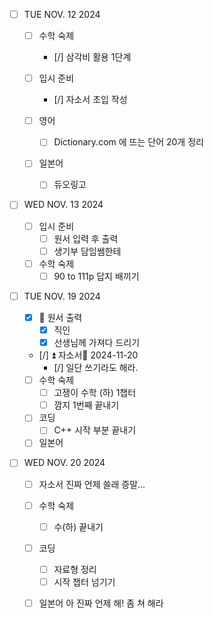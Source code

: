 - [ ] TUE NOV. 12 2024
    
	- [ ] 수학 숙제
		- [/] 삼각비 활용 1단계
		
	- [ ] 입시 준비
		 - [/] 자소서 초입 작성 
		
	- [ ] 영어
		- [ ] Dictionary.com 에 뜨는 단어 20개 정리    
		
	- [ ] 일본어
		- [ ] 듀오링고 
	
 - [ ] WED NOV. 13 2024
	 
    - [ ] 입시 준비
		- [ ] 원서 입력 후 출력
		- [ ] 생기부 담임쌤한테      
		
	- [ ] 수학 숙제
		- [ ] 90 to 111p 답지 배끼기
	
- [ ] TUE NOV. 19 2024
	
	- [x] 🔺 원서 출력
		- [x] 직인
		- [x] 선생님께 가져다 드리기
		
	- [/] ⏫ 자소서📅 2024-11-20
		- [/] 일단 쓰기라도 해라.
		
	- [ ] 수학 숙제 
		- [ ] 고쟁이 수학 (하) 1챕터
		- [ ] 깜지 1번째 끝내기
		
	- [ ] 코딩
		- [ ] C++ 시작 부분 끝내기 
	- [ ] 일본어
	
- [ ] WED NOV. 20 2024
	
	- [ ] 자소서
		진짜 언제 쓸래 증말...
		
	- [ ] 수학 숙제
		- [ ] 수(하) 끝내기 
		
	- [ ] 코딩
		- [ ] 자료형 정리
		- [ ] 시작 챕터 넘기기  
		
	- [ ] 일본어 
		아 진짜 언제 해! 좀 쳐 해라   